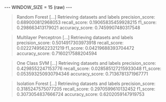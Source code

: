 
 --- WINDOW_SIZE = 15 (raw) --- 


> Random Forest
[...] Retrieving datasets and labels
precision_score: 0.689000812968053
recall_score: 0.19065835459928215
f1_score: 0.298663413179021
accuracy_score: 0.7459907480317548


> Multilayer Perceptron
[...] Retrieving datasets and labels
precision_score: 0.5014917303973918
recall_score: 0.02227495622321219
f1_score: 0.04219688393704472
accuracy_score: 0.7160217588204594


> One Class SVM
[...] Retrieving datasets and labels
precision_score: 0.4298552247153776
recall_score: 0.028585127215933048
f1_score: 0.053593250930794346
accuracy_score: 0.7136781371967771


> Isolation Forest
[...] Retrieving datasets and labels
precision_score: 0.3185247575077205
recall_score: 0.2970599610132452
f1_score: 0.3073054837666724
accuracy_score: 0.6202059147919753
